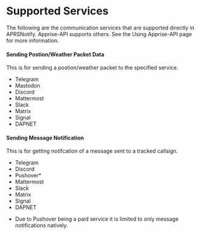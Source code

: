 # Supported Services

The following are the communication services that are supported directly in APRSNotify. Apprise-API supports others. See the Using Apprise-API page for more information.

#### Sending Postion/Weather Packet Data
This is for sending a postion/weather packet to the specified service. 
- Telegram
- Mastodon
- Discord
- Mattermost
- Slack
- Matrix
- Signal
- DAPNET

#### Sending Message Notification
This is for getting notifcation of a message sent to a tracked callsign.
- Telegram
- Discord
- Pushover*
- Mattermost
- Slack
- Matrix
- Signal
- DAPNET

* Due to Pushover being a paid service it is limited to only message notifications natively.